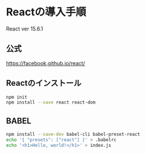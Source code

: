 # Reactの導入手順

React ver 15.6.1  

## 公式

https://facebook.github.io/react/  

## Reactのインストール

```sh
npm init
npm install --save react react-dom
```

## BABEL

```sh
npm install --save-dev babel-cli babel-preset-react
echo '{ "presets": ["react"] }' > .babelrc
echo '<h1>Hello, world!</h1>' > index.js
```
